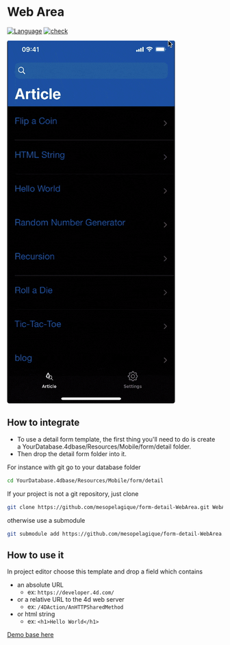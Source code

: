 # Web Area

[![Language][swift-shield]][swift-url]
[![check][check-shield]][check-url]

![template](https://github.com/mesopelagique/form-detail-WebArea/raw/doc/template.gif)

## How to integrate

* To use a detail form template, the first thing you'll need to do is create a YourDatabase.4dbase/Resources/Mobile/form/detail folder.
* Then drop the detail form folder into it.

For instance with git go to your database folder

```bash
cd YourDatabase.4dbase/Resources/Mobile/form/detail
```

If your project is not a git repository, just clone

```bash
git clone https://github.com/mesopelagique/form-detail-WebArea.git WebArea
```

otherwise use a submodule

```bash
git submodule add https://github.com/mesopelagique/form-detail-WebArea.git WebArea
```

## How to use it

In project editor choose this template and drop a field which contains

* an absolute URL 
  * ex: `https://developer.4d.com/`
* or a relative URL to the 4d web server 
  * ex: `/4DAction/AnHTTPSharedMethod`
* or html string
  * ex: `<h1>Hello World</h1>`
  
[Demo base here](https://github.com/mesopelagique/Example-DetailFormWebArea)

<!-- MARKDOWN LINKS & IMAGES -->
<!-- https://www.markdownguide.org/basic-syntax/#reference-style-links -->
[swift-shield]: http://img.shields.io/badge/language-swift-orange.svg?style=flat
[swift-url]: https://developer.apple.com/swift/
[check-shield]: https://github.com/mesopelagique/form-detail-WebArea/workflows/%E2%9C%85%20check/badge.svg
[check-url]: https://github.com/mesopelagique/form-detail-WebArea/actions?query=workflow%3A%22%E2%9C%85+check%22
